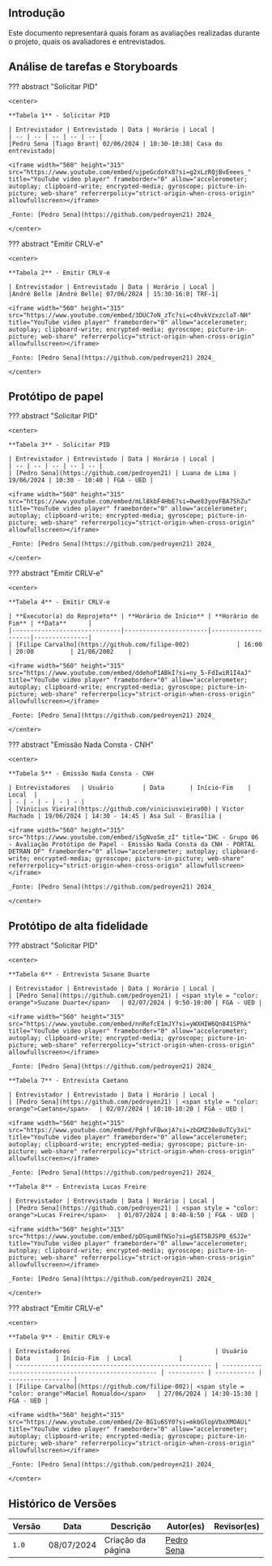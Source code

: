 ## Introdução

Este documento representará quais foram as avaliações realizadas durante o projeto, quais os avaliadores e entrevistados.

## Análise de tarefas e Storyboards

??? abstract "Solicitar PID"

    <center>

    **Tabela 1** - Solicitar PID

    | Entrevistador | Entrevistado | Data | Horário | Local |
    | -- | -- | -- | -- | -- |
    |Pedro Sena |Tiago Brant| 02/06/2024 | 10:30-10:38|	Casa do entrevistado|

    <iframe width="560" height="315" src="https://www.youtube.com/embed/ujpeGcdoYx8?si=g2xLzRQjBvEeees_" title="YouTube video player" frameborder="0" allow="accelerometer; autoplay; clipboard-write; encrypted-media; gyroscope; picture-in-picture; web-share" referrerpolicy="strict-origin-when-cross-origin" allowfullscreen></iframe>

    _Fonte: [Pedro Sena](https://github.com/pedroyen21) 2024_

    </center>

??? abstract "Emitir CRLV-e"

    <center>

    **Tabela 2** - Emitir CRLV-e

    | Entrevistador | Entrevistado | Data | Horário | Local |
    |André Belle |André Belle| 07/06/2024 | 15:30-16:0|	TRF-1|

    <iframe width="560" height="315" src="https://www.youtube.com/embed/3DUC7oN_zTc?si=c4hvkVzxzclaT-NH" title="YouTube video player" frameborder="0" allow="accelerometer; autoplay; clipboard-write; encrypted-media; gyroscope; picture-in-picture; web-share" referrerpolicy="strict-origin-when-cross-origin" allowfullscreen></iframe>
    
    _Fonte: [Pedro Sena](https://github.com/pedroyen21) 2024_

    </center>

## Protótipo de papel

??? abstract "Solicitar PID"

    <center>

    **Tabela 3** - Solicitar PID

    | Entrevistador | Entrevistado | Data | Horário | Local |
    | -- | -- | -- | -- | -- |
    | [Pedro Sena](https://github.com/pedroyen21) | Luana de Lima | 19/06/2024 | 10:30 - 10:40 | FGA - UED |

    <iframe width="560" height="315" src="https://www.youtube.com/embed/mLl8kbF4HbE?si=0we83yovFBA7ShZu" title="YouTube video player" frameborder="0" allow="accelerometer; autoplay; clipboard-write; encrypted-media; gyroscope; picture-in-picture; web-share" referrerpolicy="strict-origin-when-cross-origin" allowfullscreen></iframe>

    _Fonte: [Pedro Sena](https://github.com/pedroyen21) 2024_

    </center>

??? abstract "Emitir CRLV-e"

    <center>

    **Tabela 4** - Emitir CRLV-e

    | **Executor(a) do Reprojeto** | **Horário de Início** | **Horário de Fim** | **Data**      |
    |------------------------------|-----------------------|--------------------|---------------|
    | [Filipe Carvalho](https://github.com/filipe-002)             | 16:00              | 20:00          | 21/06/2002    |

    <iframe width="560" height="315" src="https://www.youtube.com/embed/ddehoP1ABkI?si=ny_5-FdIwiR1I4aJ" title="YouTube video player" frameborder="0" allow="accelerometer; autoplay; clipboard-write; encrypted-media; gyroscope; picture-in-picture; web-share" referrerpolicy="strict-origin-when-cross-origin" allowfullscreen></iframe>
    
    _Fonte: [Pedro Sena](https://github.com/pedroyen21) 2024_

    </center>

??? abstract "Emissão Nada Consta - CNH"

    <center>

    **Tabela 5** - Emissão Nada Consta - CNH

    | Entrevistadores   | Usuário        | Data       | Início-Fim    | Local  |
    | - | - | - | - | - |
    | [Vinicius Vieira](https://github.com/viniciusvieira00) | Victor Machado | 19/06/2024 | 14:30 - 14:45 | Asa Sul - Brasília |

    <iframe width="560" height="315" src="https://www.youtube.com/embed/i5gNvoSm_zI" title="IHC - Grupo 06 - Avaliação Protótipo de Papel - Emissão Nada Consta da CNH - PORTAL DETRAN DF" frameborder="0" allow="accelerometer; autoplay; clipboard-write; encrypted-media; gyroscope; picture-in-picture; web-share" referrerpolicy="strict-origin-when-cross-origin" allowfullscreen></iframe>
    
    _Fonte: [Pedro Sena](https://github.com/pedroyen21) 2024_

    </center>


## Protótipo de alta fidelidade

??? abstract "Solicitar PID"

    <center>

    **Tabela 6** - Entrevista Susane Duarte

    | Entrevistador | Entrevistado | Data | Horário | Local |
    | [Pedro Sena](https://github.com/pedroyen21) | <span style = "color: orange">Suzane Duarte</span>   | 02/07/2024 | 9:50-10:00 | FGA - UED |

    <iframe width="560" height="315" src="https://www.youtube.com/embed/nnRefcE1mJY?si=yWXHIW6Qn841SPhk" title="YouTube video player" frameborder="0" allow="accelerometer; autoplay; clipboard-write; encrypted-media; gyroscope; picture-in-picture; web-share" referrerpolicy="strict-origin-when-cross-origin" allowfullscreen></iframe>

    _Fonte: [Pedro Sena](https://github.com/pedroyen21) 2024_

    **Tabela 7** - Entrevista Caetano

    | Entrevistador | Entrevistado | Data | Horário | Local |
    | [Pedro Sena](https://github.com/pedroyen21) | <span style = "color: orange">Caetano</span>   | 02/07/2024 | 10:10-10:20 | FGA - UED |

    <iframe width="560" height="315" src="https://www.youtube.com/embed/PghfvFBwxjA?si=zbGMZ38e8uTCy3xi" title="YouTube video player" frameborder="0" allow="accelerometer; autoplay; clipboard-write; encrypted-media; gyroscope; picture-in-picture; web-share" referrerpolicy="strict-origin-when-cross-origin" allowfullscreen></iframe>

    _Fonte: [Pedro Sena](https://github.com/pedroyen21) 2024_
    
    **Tabela 8** - Entrevista Lucas Freire

    | Entrevistador | Entrevistado | Data | Horário | Local |
    | [Pedro Sena](https://github.com/pedroyen21) | <span style = "color: orange">Lucas Freire</span>   | 01/07/2024 | 8:40-8:50 | FGA - UED |

    <iframe width="560" height="315" src="https://www.youtube.com/embed/pDSqum8fNSo?si=g5ET5BJSP0_6SJ2e" title="YouTube video player" frameborder="0" allow="accelerometer; autoplay; clipboard-write; encrypted-media; gyroscope; picture-in-picture; web-share" referrerpolicy="strict-origin-when-cross-origin" allowfullscreen></iframe>

    _Fonte: [Pedro Sena](https://github.com/pedroyen21) 2024_

    </center>

??? abstract "Emitir CRLV-e"

    <center>

    **Tabela 9** - Emitir CRLV-e

    | Entrevistadores                                        | Usuário                                              | Data       | Início-Fim  | Local             |
    | ------------------------------------------------------ | ---------------------------------------------------- | ---------- | ----------- | ----------------- |
    | [Filipe Carvalho](https://github.com/filipe-002)| <span style = "color: orange">Maciel Romualdo</span>   | 27/06/2024 | 14:30-15:30 | FGA - UED |

    <iframe width="560" height="315" src="https://www.youtube.com/embed/Ze-BG1u6SY0?si=mkbGlopVbxXMOAUi" title="YouTube video player" frameborder="0" allow="accelerometer; autoplay; clipboard-write; encrypted-media; gyroscope; picture-in-picture; web-share" referrerpolicy="strict-origin-when-cross-origin" allowfullscreen></iframe>
    
    _Fonte: [Pedro Sena](https://github.com/pedroyen21) 2024_

    </center>



## Histórico de Versões

| Versão | Data       | Descrição  | Autor(es) | Revisor(es)|
| -- | -- | -- |-- | -- |
| `1.0`  | 08/07/2024 | Criação da página         | [Pedro Sena](https://github.com/pedroyen21)|  |